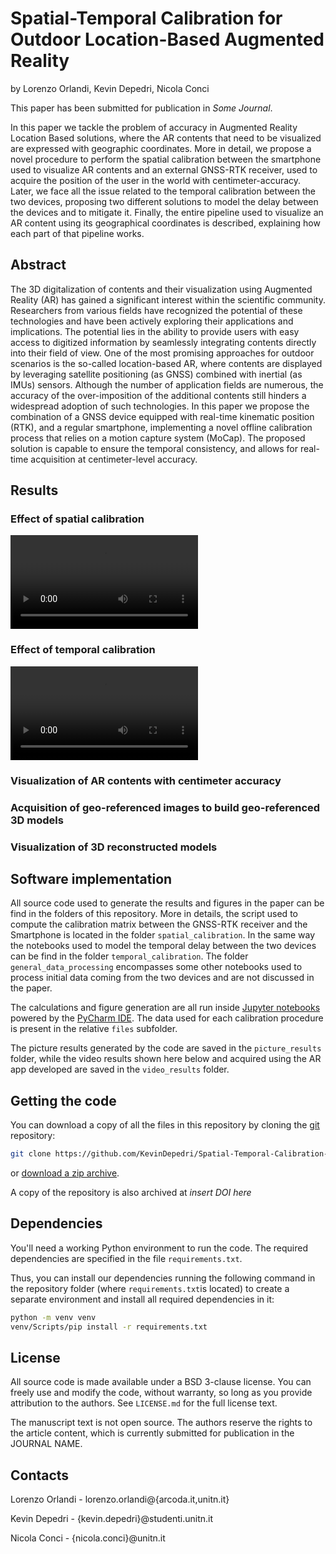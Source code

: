 # Spatial-Temporal Calibration for Outdoor Location-Based Augmented Reality

by
Lorenzo Orlandi,
Kevin Depedri,
Nicola Conci

This paper has been submitted for publication in *Some Journal*.

In this paper we tackle the problem of accuracy in Augmented Reality Location Based solutions, where the AR contents that need to be visualized are expressed with geographic coordinates. More in detail, we propose a novel procedure to perform the spatial calibration between the smartphone used to visualize AR contents and an external GNSS-RTK receiver, used to acquire the position of the user in the world with centimeter-accuracy. Later, we face all the issue related to the temporal calibration between the two devices, proposing two different solutions to model the delay between the devices and to mitigate it. Finally, the entire pipeline used to visualize an AR content using its geographical coordinates is described, explaining how each part of that pipeline works.

<!-- 
![](manuscript/figures/hawaii-trend.png)

*Caption for the example figure with the main results.* -->


## Abstract
The 3D digitalization of contents and their visualization using Augmented Reality (AR) has gained a significant interest within the scientific community. Researchers from various fields have recognized the potential of these technologies and have been actively exploring their applications and implications. The potential lies in the ability to provide users with easy access to digitized information by seamlessly integrating contents directly into their field of view. One of the most promising approaches for outdoor scenarios is the so-called location-based AR, where contents are displayed by leveraging satellite positioning (as GNSS) combined with inertial (as IMUs) sensors. Although the number of application fields are numerous, the accuracy of the over-imposition of the additional contents still hinders a widespread adoption of such technologies. In this paper we propose the combination of a GNSS device equipped with real-time kinematic position (RTK), and a regular smartphone, implementing a novel offline calibration process that relies on a motion capture system (MoCap). The proposed solution is capable to ensure the temporal consistency, and allows for real-time acquisition at centimeter-level accuracy.

## Results
### Effect of spatial calibration
<video src="https://www.youtube.com/shorts/rq-JTMWQGVQ"></video>
### Effect of temporal calibration
<video src="https://www.youtube.com/shorts/rSa9MkqMpCs"></video>
### Visualization of AR contents with centimeter accuracy
  
### Acquisition of geo-referenced images to build geo-referenced 3D models
  
### Visualization of 3D reconstructed models

## Software implementation
All source code used to generate the results and figures in the paper can be find in the folders of this repository. More in details, the script used to compute the calibration matrix between the GNSS-RTK receiver and the Smartphone is located in the folder ``spatial_calibration``. In the same way the notebooks used to model the temporal delay between the two devices can be find in the folder ``temporal_calibration``. The folder ``general_data_processing`` encompasses some other notebooks used to process initial data coming from the two devices and are not discussed in the paper.

The calculations and figure generation are all run inside [Jupyter notebooks](http://jupyter.org/) powered by the [PyCharm IDE](https://www.jetbrains.com/pycharm/).
The data used for each calibration procedure is present in the relative ``files`` subfolder.

The picture results generated by the code are saved in the `picture_results` folder, while the video results shown here below and acquired using the AR app developed are saved in the `video_results` folder.


## Getting the code

You can download a copy of all the files in this repository by cloning the
[git](https://git-scm.com/) repository:

```bash
git clone https://github.com/KevinDepedri/Spatial-Temporal-Calibration-for-Outdoor-Location-Based-Augmented-Reality
```

or [download a zip archive](https://github.com/KevinDepedri/Spatial-Temporal-Calibration-for-Outdoor-Location-Based-Augmented-Reality/archive/refs/heads/main.zip).

A copy of the repository is also archived at *insert DOI here*


## Dependencies

You'll need a working Python environment to run the code.
The required dependencies are specified in the file `requirements.txt`.

Thus, you can install our dependencies running the following command in the repository folder (where `requirements.txt`is located) to create a separate environment and install all required dependencies in it:

```bash
python -m venv venv
venv/Scripts/pip install -r requirements.txt
```

## License

All source code is made available under a BSD 3-clause license. You can freely
use and modify the code, without warranty, so long as you provide attribution
to the authors. See `LICENSE.md` for the full license text.

The manuscript text is not open source. The authors reserve the rights to the
article content, which is currently submitted for publication in the
JOURNAL NAME.

## Contacts

Lorenzo Orlandi - lorenzo.orlandi@{arcoda.it,unitn.it}

Kevin Depedri - {kevin.depedri}@studenti.unitn.it

Nicola Conci - {nicola.conci}@unitn.it
